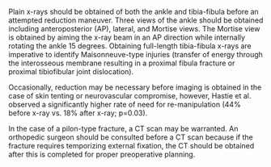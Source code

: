 Plain x-rays should be obtained of both the ankle and tibia-fibula before an attempted reduction maneuver. Three views of the ankle should be obtained including anteroposterior (AP), lateral, and Mortise views. The Mortise view is obtained by aiming the x-ray beam in an AP direction while internally rotating the ankle 15 degrees. Obtaining full-length tibia-fibula x-rays are imperative to identify Maisonneuve-type injuries (transfer of energy through the interosseous membrane resulting in a proximal fibula fracture or proximal tibiofibular joint dislocation).

Occasionally, reduction may be necessary before imaging is obtained in the case of skin tenting or neurovascular compromise, however, Hastie et al. observed a significantly higher rate of need for re-manipulation (44% before x-ray vs. 18% after x-ray; p=0.03).

In the case of a pilon-type fracture, a CT scan may be warranted. An orthopedic surgeon should be consulted before a CT scan because if the fracture requires temporizing external fixation, the CT should be obtained after this is completed for proper preoperative planning.